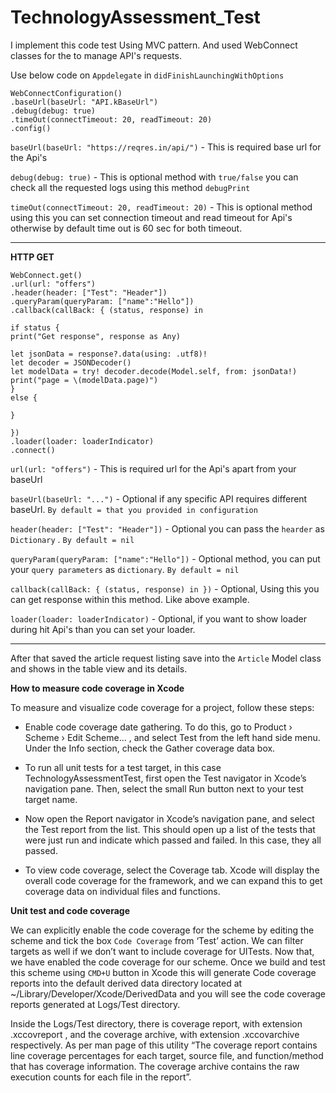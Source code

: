 # TechnologyAssessment_Test

I  implement this code test Using MVC pattern. And used WebConnect classes for the to manage API's requests.

Use below code on `Appdelegate` in `didFinishLaunchingWithOptions`

```
WebConnectConfiguration()
.baseUrl(baseUrl: "API.kBaseUrl")
.debug(debug: true)
.timeOut(connectTimeout: 20, readTimeout: 20)
.config()
```

`baseUrl(baseUrl: "https://reqres.in/api/")` - This is required base url for the Api's

`debug(debug: true)` - This is optional method with `true/false`  you can check all the requested logs using this method `debugPrint`

`timeOut(connectTimeout: 20, readTimeout: 20)` - This is optional method using this you can set  connection timeout and read timeout for Api's otherwise by default time out is 60 sec for both timeout.

-----

**HTTP GET**

```
WebConnect.get()
.url(url: "offers")
.header(header: ["Test": "Header"])
.queryParam(queryParam: ["name":"Hello"])
.callback(callBack: { (status, response) in

if status {
print("Get response", response as Any)

let jsonData = response?.data(using: .utf8)!
let decoder = JSONDecoder()
let modelData = try! decoder.decode(Model.self, from: jsonData!)
print("page = \(modelData.page)")
}
else {

}

})
.loader(loader: loaderIndicator)
.connect()
```
`url(url: "offers")` - This is required url for the Api's apart from your baseUrl

`baseUrl(baseUrl: "...")` - Optional if any specific API requires different baseUrl. `By default = that you provided in configuration`

`header(header: ["Test": "Header"])` - Optional  you can pass the `hearder` as `Dictionary` . `By default = nil`

`queryParam(queryParam: ["name":"Hello"])` - Optional method, you can put your `query parameters` as `dictionary`. `By default = nil`

`callback(callBack: { (status, response) in })` - Optional, Using this you can get response within this method. Like above example.

`loader(loader: loaderIndicator)` - Optional, if you want to show loader during hit Api's than you can set your loader.

-----


After that saved the article request listing save into the `Article` Model class and shows in the table view and its details.

**How to measure code coverage in Xcode**

To measure and visualize code coverage for a project, follow these steps:

- Enable code coverage date gathering. To do this, go to Product › Scheme › Edit Scheme... , and select Test from the left hand side menu. Under the Info section, check the Gather coverage data box.

- To run all unit tests for a test target, in this case TechnologyAssessmentTest, first open the Test navigator in Xcode’s navigation pane. Then, select the small Run button next to your test target name.

- Now open the Report navigator in Xcode’s navigation pane, and select the Test report from the list. This should open up a list of the tests that were just run and indicate which passed and failed. In this case, they all passed.
- To view code coverage, select the Coverage tab. Xcode will display the overall code coverage for the framework, and we can expand this to get coverage data on individual files and functions.

**Unit test and code coverage**

We can explicitly enable the code coverage for the scheme by editing the scheme and tick the box `Code Coverage` from ‘Test’ action. We can filter targets as well if we don’t want to include coverage for UITests. Now that, we have enabled the code coverage for our scheme. Once we build and test this scheme using `CMD+U` button in Xcode this will generate Code coverage reports into the default derived data directory located at ~/Library/Developer/Xcode/DerivedData and you will see the code coverage reports generated at Logs/Test directory.


Inside the Logs/Test directory, there is coverage report, with extension .xccovreport , and the coverage archive, with extension .xccovarchive respectively. As per man page of this utility “The coverage report contains line coverage percentages for each target, source file, and function/method that has coverage information. The coverage archive contains the raw execution counts for each file in the report”.






